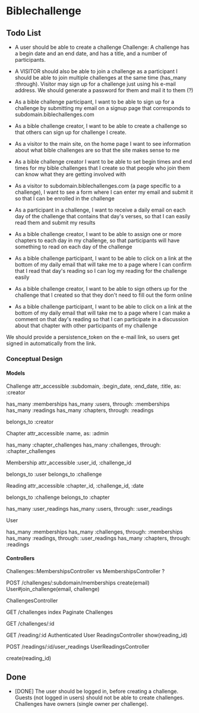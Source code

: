 Biblechallenge
==

Todo List
--

- A user should be able to create a challenge
  Challenge: A challenge has a begin date and an end date, and has a
  title, and a number of participants.

- A VISITOR should also be able to join a challenge as a participant
  I should be able to join multiple challenges at the same time
  (has_many :through).
  Visitor may sign up for a challenge just using his e-mail address. We
should generate a password for them and mail it to them (?)
- As a bible challenge participant, I want to be able to sign up for a
  challenge by submitting my email on a signup page that corresponds to
  subdomain.biblechallenges.com

- As a bible challenge creator, I want to be able to create a challenge
  so that others can sign up for challenge I create.

- As a visitor to the main site, on the home page I want to see
  information about what bible challenges are so that the site makes
  sense to me

- As a bible challenge creator I want to be able to set begin times and
  end times for my bible challenges that I create so that people who
  join them can know what they are getting involved with

- As a visitor to subdomain.biblechallenges.com (a page specific to a
  challenge), I want to see a form where I can enter my email and submit
  it so that I can be enrolled in the challenge

- As a participant in a challenge, I want to receive a daily email on
  each day of the challenge that contains that day's verses, so that I
  can easily read them and submit my results

- As a bible challenge creator, I want to be able to assign one or more
  chapters to each day in my challenge, so that participants will have
  something to read on each day of the challenge

- As a bible challenge participant, I want to be able to click on a link
  at the bottom of my daily email that will take me to a page where I
  can confirm that I read that day's reading so I can log my reading for
  the challenge easily

- As a bible challenge creator, I want to be able to sign others up for
  the challenge that I created so that they don't need to fill out the
  form online

- As a bible challenge participant, I want to be able to click on a link
  at the bottom of my daily email that will take me to a page where I
  can make a comment on that day's reading so that I can participate in a
  discussion about that chapter with other participants of my challenge

We should provide a persistence_token on the e-mail link, so users
get signed in automatically from the link.




### Conceptual Design

#### Models

Challenge
  attr_accessible :subdomain, :begin_date, :end_date, :title, as:
:creator

  has_many   :memberships
  has_many   :users, through: :memberships
  has_many   :readings
  has_many   :chapters, through: :readings

  belongs_to :creator

Chapter
  attr_accessible :name, as: :admin

  has_many :chapter_challenges
  has_many :challenges, through: :chapter_challenges

Membership
  attr_accessible :user_id, :challenge_id

  belongs_to :user
  belongs_to :challenge

Reading
  attr_accessible :chapter_id, :challenge_id, :date

  belongs_to :challenge
  belongs_to :chapter

  has_many :user_readings
  has_many :users, through: :user_readings

User

  has_many :memberships
  has_many :challenges, through: :memberships
  has_many :readings, through: :user_readings
  has_many :chapters, through: :readings


#### Controllers

Challenges::MembershipsController
vs 
MembershipsController   ?

POST  /challenges/:subdomain/memberships
create(email) 
User#join_challenge(email, challenge)


ChallengesController

GET /challenges
index
Paginate Challenges

GET /challenges/:id

GET /reading/:id
Authenticated User
ReadingsController
show(reading_id)

POST /readings/:id/user_readings
UserReadingsController

create(reading_id)

Done
--

- [DONE] The user should be logged in, before creating a challenge.
  Guests (not logged in users) should not be able to create challenges.
  Challenges have owners (single owner per challenge).

